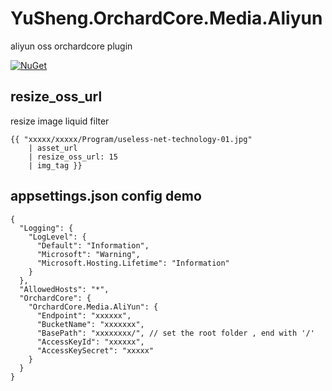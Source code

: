 # YuSheng.OrchardCore.Media.Aliyun
aliyun oss orchardcore plugin

[![NuGet](https://img.shields.io/nuget/v/YuSheng.OrchardCore.Media.AliYun.svg)](https://www.nuget.org/packages/YuSheng.OrchardCore.Media.AliYun)


## resize_oss_url
resize image liquid filter
```
{{ "xxxxx/xxxxx/Program/useless-net-technology-01.jpg"  
   	| asset_url 
   	| resize_oss_url: 15  
   	| img_tag }}
```

## appsettings.json config demo
```
{
  "Logging": {
    "LogLevel": {
      "Default": "Information",
      "Microsoft": "Warning",
      "Microsoft.Hosting.Lifetime": "Information"
    }
  },
  "AllowedHosts": "*",
  "OrchardCore": {
    "OrchardCore.Media.AliYun": {
      "Endpoint": "xxxxxx", 
      "BucketName": "xxxxxxx",
      "BasePath": "xxxxxxxx/", // set the root folder , end with '/'
      "AccessKeyId": "xxxxxx",
      "AccessKeySecret": "xxxxx"
    }
  }
}

```
